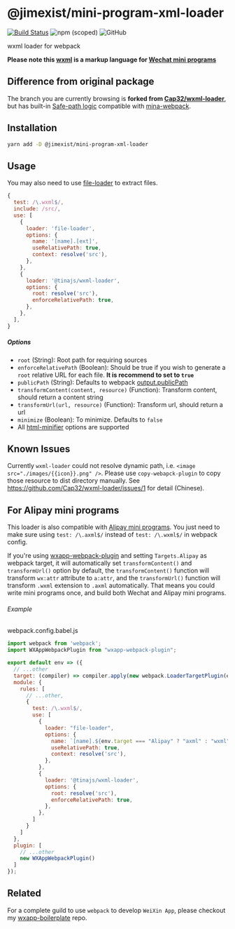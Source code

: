 # @jimexist/mini-program-xml-loader

[![Build Status](https://travis-ci.org/Jimexist/mini-program-xml-loader.svg?branch=master)](https://travis-ci.org/Jimexist/mini-program-xml-loader)
![npm (scoped)](https://img.shields.io/npm/v/@jimexist/mini-program-xml-loader.svg)
![GitHub](https://img.shields.io/github/license/Jimexist/mini-program-xml-loader.svg)

wxml loader for webpack

**Please note this
[wxml](https://mp.weixin.qq.com/debug/wxadoc/dev/framework/view/wxml/) is a
markup language for
[Wechat mini programs](https://mp.weixin.qq.com/debug/wxadoc/dev/)**

## Difference from original package

The branch you are currently browsing is **forked from [Cap32/wxml-loader](https://github.com/Cap32/wxml-loader)**, but has built-in [Safe-path logic](https://github.com/tinajs/mina-webpack/blob/b23a9a98c2345059a1cb4343563124a49f467804/packages/mina-loader/lib/helpers.js#L90-L94) compatible with [mina-webpack](https://github.com/tinajs/mina-webpack/).

## Installation

```bash
yarn add -D @jimexist/mini-program-xml-loader
```

## Usage

You may also need to use
[file-loader](https://github.com/webpack-contrib/file-loader) to extract files.

```js
{
  test: /\.wxml$/,
  include: /src/,
  use: [
    {
      loader: 'file-loader',
      options: {
        name: '[name].[ext]',
        useRelativePath: true,
        context: resolve('src'),
      },
    },
    {
      loader: '@tinajs/wxml-loader',
      options: {
        root: resolve('src'),
        enforceRelativePath: true,
      },
    },
  ],
}
```

##### Options

- `root` (String): Root path for requiring sources
- `enforceRelativePath` (Boolean): Should be true if you wish to generate a
  `root` relative URL for each file. **It is recommend to set to `true`**
- `publicPath` (String): Defaults to webpack
  [output.publicPath](https://webpack.js.org/configuration/output/#output-publicpath)
- `transformContent(content, resource)` (Function): Transform content, should
  return a content string
- `transformUrl(url, resource)` (Function): Transform url, should return a url
- `minimize` (Boolean): To minimize. Defaults to `false`
- All
  [html-minifier](https://github.com/kangax/html-minifier#options-quick-reference)
  options are supported

## Known Issues

Currently `wxml-loader` could not resolve dynamic path, i.e.
`<image src="./images/{{icon}}.png" />`. Please use `copy-webapck-plugin` to
copy those resource to dist directory manually. See
https://github.com/Cap32/wxml-loader/issues/1 for detail (Chinese).

## For Alipay mini programs

This loader is also compatible with
[Alipay mini programs](https://mini.open.alipay.com/channel/miniIndex.htm). You
just need to make sure using `test: /\.axml$/` instead of `test: /\.wxml$/` in
webpack config.

If you're using
[wxapp-webpack-plugin](https://github.com/Cap32/wxapp-webpack-plugin) and
setting `Targets.Alipay` as webpack target, it will automatically set
`transformContent()` and `transformUrl()` option by default, the
`transformContent()` function will transform `wx:attr` attribute to `a:attr`,
and the `transformUrl()` function will transform `.wxml` extension to `.axml`
automatically. That means you could write mini programs once, and build both
Wechat and Alipay mini programs.

###### Example

webpack.config.babel.js

```js
import webpack from 'webpack';
import WXAppWebpackPlugin from "wxapp-webpack-plugin";

export default env => ({
  // ...other
  target: (compiler) => compiler.apply(new webpack.LoaderTargetPlugin(env.target || "Wechat"))
  module: {
    rules: [
      // ...other,
      {
        test: /\.wxml$/,
        use: [
          {
            loader: "file-loader",
            options: {
              name: `[name].${env.target === "Alipay" ? "axml" : "wxml"}`
              useRelativePath: true,
              context: resolve('src'),
            },
          },
          {
            loader: '@tinajs/wxml-loader',
            options: {
              root: resolve('src'),
              enforceRelativePath: true,
            },
          },
        ]
      }
    ]
  },
  plugin: [
    // ...other
    new WXAppWebpackPlugin()
  ]
});
```

## Related

For a complete guild to use `webpack` to develop `WeiXin App`, please checkout
my [wxapp-boilerplate](https://github.com/cantonjs/wxapp-boilerplate) repo.
